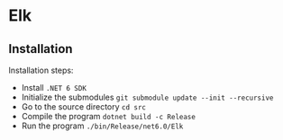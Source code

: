 # Elk

## Installation

Installation steps:
* Install `.NET 6 SDK`
* Initialize the submodules `git submodule update --init --recursive`
* Go to the source directory `cd src`
* Compile the program `dotnet build -c Release`
* Run the program `./bin/Release/net6.0/Elk`
